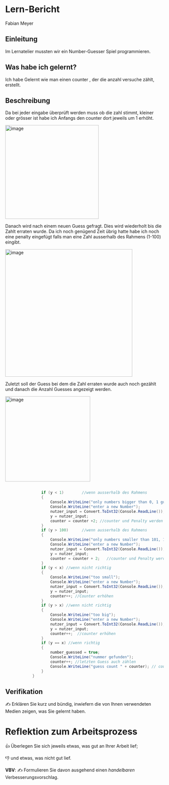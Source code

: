 
# Lern-Bericht
Fabian Meyer

## Einleitung

Im Lernatelier mussten wir ein Number-Guesser Spiel programmieren.

## Was habe ich gelernt?

Ich habe Gelernt wie man einen counter , der die anzahl versuche zählt, erstellt.

## Beschreibung


Da bei jeder eingabe überprüft werden muss ob die zahl stimmt, kleiner oder grösser ist habe ich Anfangs den counter dort jeweils um 1 erhöht.

<img width="297" alt="image" src="https://user-images.githubusercontent.com/77541325/189846899-efe1c038-dc62-4050-afe7-759d8611c891.png">

Danach wird nach einem neuen Guess gefragt.
Dies wird wiederholt bis die Zahlt erraten wurde.
Da ich noch genügend Zeit übrig hatte habe ich noch eine penalty eingefügt falls man eine Zahl ausserhalb des Rahmens (1-100) eingibt.

<img width="404" alt="image" src="https://user-images.githubusercontent.com/77541325/189847332-b4d4f6b2-72f7-43ab-a068-6b6407ed5514.png">

Zuletzt soll der Guess bei dem die Zahl erraten wurde auch noch gezählt und danach die Anzahl Guesses angezeigt werden.

<img width="270" alt="image" src="https://user-images.githubusercontent.com/77541325/189847575-c1dbad1b-e999-495d-877d-eb61b496c410.png">


```c#

                if (y < 1)        //wenn ausserhalb des Rahmens
                {
                    Console.WriteLine("only numbers bigger than 0, 1 guess penalty");
                    Console.WriteLine("enter a new Number");
                    nutzer_input = Convert.ToInt32(Console.ReadLine()); //neuer Guess
                    y = nutzer_input;
                    counter = counter +2; //counter und Penalty werden hinzugefügt
                }
                if (y > 100)      //wenn ausserhalb des Rahmens
                {
                    Console.WriteLine("only numbers smaller than 101, 1 guess penalty");
                    Console.WriteLine("enter a new Number");
                    nutzer_input = Convert.ToInt32(Console.ReadLine()); // neuer Guess
                    y = nutzer_input;
                    counter = counter + 2;   //counter und Penalty werden hinzugefügt
                }
                if (y < x) //wenn nicht richtig
                {
                    Console.WriteLine("too small");
                    Console.WriteLine("enter a new Number");
                    nutzer_input = Convert.ToInt32(Console.ReadLine()); //neuer guess
                    y = nutzer_input;
                    counter++; //Counter erhöhen
                }
                if (y > x) //wenn nicht richtig
                {
                    Console.WriteLine("too big");
                    Console.WriteLine("enter a new Number");
                    nutzer_input = Convert.ToInt32(Console.ReadLine()); // neuer Guess
                    y = nutzer_input;
                    counter++;  //counter erhöhen
                }
                if (y == x) //wenn richtig
                {
                    number_guessed = true;
                    Console.WriteLine("nummer gefunden");
                    counter++; //letzten Guess auch zählen
                    Console.WriteLine("guess count " + counter); // counter anzeigen
                }
            }
```


## Verifikation

✍️ Erklären Sie kurz und bündig, inwiefern die von Ihnen verwendeten Medien zeigen, was Sie gelernt haben.

# Reflektion zum Arbeitsprozess

👍 Überlegen Sie sich jeweils etwas, was gut an Ihrer Arbeit lief; 

👎 und etwas, was nicht gut lief.

**VBV**: ✍️ Formulieren Sie davon ausgehend einen *handelbaren* Verbesserungsvorschlag.
